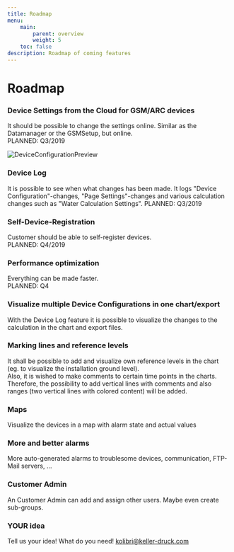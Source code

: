 ```yaml
---
title: Roadmap
menu:
    main:
        parent: overview
        weight: 5
    toc: false
description: Roadmap of coming features
---
```

# Roadmap

### Device Settings from the Cloud for GSM/ARC devices
It should be possible to change the settings online. Similar as the Datamanager or the GSMSetup, but online.  
PLANNED: Q3/2019

![DeviceConfigurationPreview](/img/DeviceConfigurationPreview.png "DeviceConfigurationPreview")

### Device Log
It is possible to see when what changes has been made. It logs "Device Configuration"-changes, "Page Settings"-changes and various calculation changes such as "Water Calculation Settings".
PLANNED: Q3/2019

### Self-Device-Registration
Customer should be able to self-register devices.  
PLANNED: Q4/2019

### Performance optimization
Everything can be made faster.  
PLANNED: Q4

### Visualize multiple Device Configurations in one chart/export
With the Device Log feature it is possible to visualize the changes to the calculation in the chart and export files.

### Marking lines and reference levels
It shall be possible to add and visualize own reference levels in the chart (eg. to visualize the installation ground level).  
Also, it is wished to make comments to certain time points in the charts. Therefore, the possibility to add vertical lines with comments and also ranges (two vertical lines with colored content) will be added.

### Maps
Visualize the devices in a map with alarm state and actual values

### More and better alarms
More auto-generated alarms to troublesome devices, communication, FTP-Mail servers, ...

### Customer Admin
An Customer Admin can add and assign other users. Maybe even create sub-groups.

### YOUR idea
Tell us your idea! What do you need!
<kolibri@keller-druck.com>